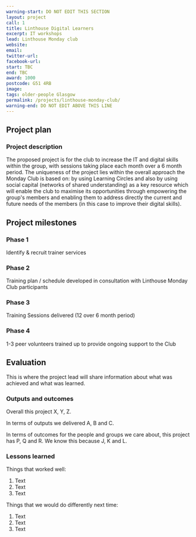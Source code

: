 ```yaml
---
warning-start: DO NOT EDIT THIS SECTION
layout: project
call: 1
title: Linthouse Digital Learners
excerpt: IT workshops
lead: Linthouse Monday club
website: 
email: 
twitter-url: 
facebook-url: 
start: TBC
end: TBC
award: 1000
postcode: G51 4RB
image:
tags: older-people Glasgow
permalink: /projects/linthouse-monday-club/
warning-end: DO NOT EDIT ABOVE THIS LINE
---
```


## Project plan

### Project description

The proposed project is for the club to increase the IT and digital skills within the group, with sessions taking place each month over a 6 month period.  The uniqueness of the project lies within the overall approach the Monday Club is based on: by using Learning Circles and also by using social capital (networks of shared understanding) as a key resource which will enable the club to maximise its opportunities through empowering the group's members and enabling them to address directly the current and future needs of the members (in this case to improve their digital skills). 



## Project milestones

### Phase 1

Identify & recruit trainer services 

### Phase 2

Training plan / schedule developed in consultation with Linthouse Monday Club participants 

### Phase 3

Training Sessions delivered (12 over 6 month period) 

### Phase 4

1-3 peer volunteers trained up to provide ongoing support to the Club 


## Evaluation

This is where the project lead will share information about what was achieved and what was learned.

### Outputs and outcomes

Overall this project X, Y, Z.

In terms of outputs we delivered A, B and C.

In terms of outcomes for the people and groups we care about, this project has P, Q and R. We know this because J, K and L.

### Lessons learned

Things that worked well:

1. Text
2. Text
3. Text

Things that we would do differently next time:

1. Text
2. Text
3. Text

